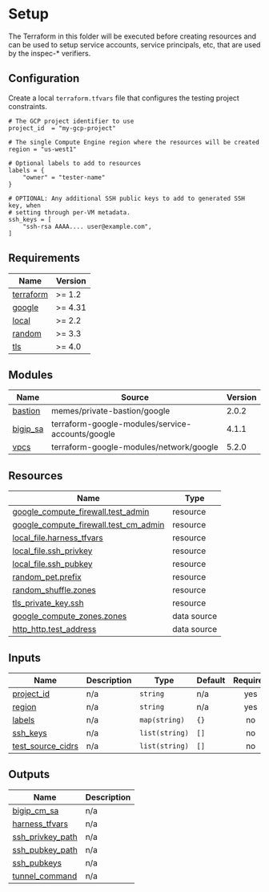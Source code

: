# Setup

The Terraform in this folder will be executed before creating resources and can
be used to setup service accounts, service principals, etc, that are used by the
inspec-* verifiers.

## Configuration

Create a local `terraform.tfvars` file that configures the testing project
constraints.

```hcl
# The GCP project identifier to use
project_id  = "my-gcp-project"

# The single Compute Engine region where the resources will be created
region = "us-west1"

# Optional labels to add to resources
labels = {
    "owner" = "tester-name"
}

# OPTIONAL: Any additional SSH public keys to add to generated SSH key, when
# setting through per-VM metadata.
ssh_keys = [
    "ssh-rsa AAAA.... user@example.com",
]
```

<!-- markdownlint-disable no-inline-html no-bare-urls -->
<!-- BEGINNING OF PRE-COMMIT-TERRAFORM DOCS HOOK -->
## Requirements

| Name | Version |
|------|---------|
| <a name="requirement_terraform"></a> [terraform](#requirement\_terraform) | >= 1.2 |
| <a name="requirement_google"></a> [google](#requirement\_google) | >= 4.31 |
| <a name="requirement_local"></a> [local](#requirement\_local) | >= 2.2 |
| <a name="requirement_random"></a> [random](#requirement\_random) | >= 3.3 |
| <a name="requirement_tls"></a> [tls](#requirement\_tls) | >= 4.0 |

## Modules

| Name | Source | Version |
|------|--------|---------|
| <a name="module_bastion"></a> [bastion](#module\_bastion) | memes/private-bastion/google | 2.0.2 |
| <a name="module_bigip_sa"></a> [bigip\_sa](#module\_bigip\_sa) | terraform-google-modules/service-accounts/google | 4.1.1 |
| <a name="module_vpcs"></a> [vpcs](#module\_vpcs) | terraform-google-modules/network/google | 5.2.0 |

## Resources

| Name | Type |
|------|------|
| [google_compute_firewall.test_admin](https://registry.terraform.io/providers/hashicorp/google/latest/docs/resources/compute_firewall) | resource |
| [google_compute_firewall.test_cm_admin](https://registry.terraform.io/providers/hashicorp/google/latest/docs/resources/compute_firewall) | resource |
| [local_file.harness_tfvars](https://registry.terraform.io/providers/hashicorp/local/latest/docs/resources/file) | resource |
| [local_file.ssh_privkey](https://registry.terraform.io/providers/hashicorp/local/latest/docs/resources/file) | resource |
| [local_file.ssh_pubkey](https://registry.terraform.io/providers/hashicorp/local/latest/docs/resources/file) | resource |
| [random_pet.prefix](https://registry.terraform.io/providers/hashicorp/random/latest/docs/resources/pet) | resource |
| [random_shuffle.zones](https://registry.terraform.io/providers/hashicorp/random/latest/docs/resources/shuffle) | resource |
| [tls_private_key.ssh](https://registry.terraform.io/providers/hashicorp/tls/latest/docs/resources/private_key) | resource |
| [google_compute_zones.zones](https://registry.terraform.io/providers/hashicorp/google/latest/docs/data-sources/compute_zones) | data source |
| [http_http.test_address](https://registry.terraform.io/providers/hashicorp/http/latest/docs/data-sources/http) | data source |

## Inputs

| Name | Description | Type | Default | Required |
|------|-------------|------|---------|:--------:|
| <a name="input_project_id"></a> [project\_id](#input\_project\_id) | n/a | `string` | n/a | yes |
| <a name="input_region"></a> [region](#input\_region) | n/a | `string` | n/a | yes |
| <a name="input_labels"></a> [labels](#input\_labels) | n/a | `map(string)` | `{}` | no |
| <a name="input_ssh_keys"></a> [ssh\_keys](#input\_ssh\_keys) | n/a | `list(string)` | `[]` | no |
| <a name="input_test_source_cidrs"></a> [test\_source\_cidrs](#input\_test\_source\_cidrs) | n/a | `list(string)` | `[]` | no |

## Outputs

| Name | Description |
|------|-------------|
| <a name="output_bigip_cm_sa"></a> [bigip\_cm\_sa](#output\_bigip\_cm\_sa) | n/a |
| <a name="output_harness_tfvars"></a> [harness\_tfvars](#output\_harness\_tfvars) | n/a |
| <a name="output_ssh_privkey_path"></a> [ssh\_privkey\_path](#output\_ssh\_privkey\_path) | n/a |
| <a name="output_ssh_pubkey_path"></a> [ssh\_pubkey\_path](#output\_ssh\_pubkey\_path) | n/a |
| <a name="output_ssh_pubkeys"></a> [ssh\_pubkeys](#output\_ssh\_pubkeys) | n/a |
| <a name="output_tunnel_command"></a> [tunnel\_command](#output\_tunnel\_command) | n/a |
<!-- END OF PRE-COMMIT-TERRAFORM DOCS HOOK -->
<!-- markdownlint-enable no-inline-html no-bare-urls -->
